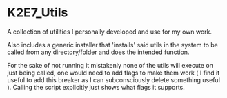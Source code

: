 # K2E7_Utils
A collection of utilities I personally developed and use for my own work. 

Also includes a generic installer that 'installs' said utils in the system to be called from any directory/folder and does the intended function. 

For the sake of not running it mistakenly none of the utils will execute on just being called, one would need to add flags to make them work 
( I find it useful to add this breaker as I can subconsciously delete something useful ). Calling the script explicitly just shows what flags it supports.
